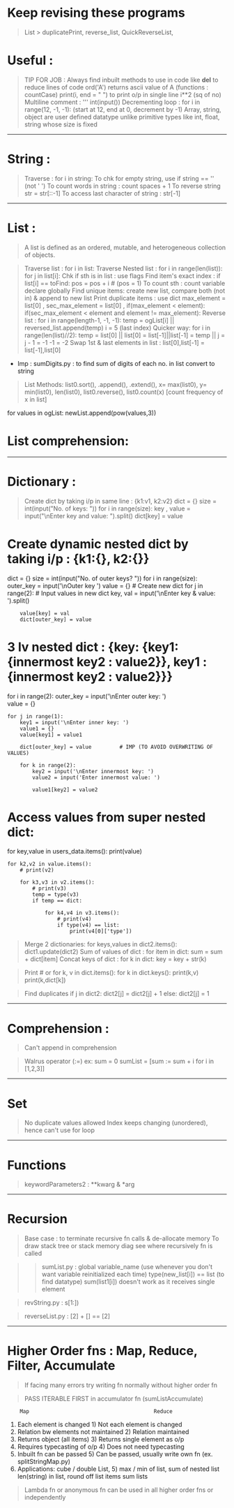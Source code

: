 # Keep revising these programs
> List > duplicatePrint, reverse_list, QuickReverseList, 
>

# Useful :
> TIP FOR JOB : Always find inbuilt methods to use in code like __del__ to reduce lines of code
> ord('A') returns ascii value of A  (functions : countCase)
> print(i, end = " ") to print o/p in single line 
> i**2 (sq of no)
> Multiline comment : '''
> int(input())
> Decrementing loop : for i in range(12, -1, -1): (start at 12, end at 0, decrement by -1)
> Array, string, object are user defined datatype unlike primitive types like int, float, string whose size is fixed
________________________________________________________________________________
# String : 
> Traverse : for i in string:
> To chk for empty string, use if string == '' (not ' ')
> To count words in string : count spaces + 1
> To reverse string str = str[::-1]
> To access last character of string : str[-1]
________________________________________________________________________________
# List :
> A list is defined as an ordered, mutable, and heterogeneous collection of objects.

> Traverse list : for i in list:
> Traverse Nested list : for i in range(len(list)): for j in list[i]:
> Chk if sth is in list : use flags
> Find item's exact index : if list[i] == toFind: pos = pos + i  # (pos = 1)
> To count sth : count variable declare globally
> Find unique items: create new list, compare both (not in) & append to new list
> Print duplicate items : use dict
> max_element = list[0] , sec_max_element = list[0] , 
if(max_element < element): 
if(sec_max_element < element and element != max_element):
> Reverse list : for i in range(length-1, -1, -1): temp = ogList[i] || reversed_list.append(temp)
                                                          i = 5 (last index)
> Quicker way: for i in range(len(list)//2): temp = list[0] || list[0] = list[-1]||list[-1] = temp || j = j - 1 = -1 -1 = -2
> Swap 1st & last elements in list : list[0],list[-1] = list[-1],list[0]
+ Imp : sumDigits.py : to find sum of digits of each no. in list convert to string 

> List Methods: 
list0.sort(), .append(), .extend(), x= max(list0), y= min(list0), len(list0),
list0.reverse(), list0.count(x) [count frequency of x in list]

for values in ogList:
    newList.append(pow(values,3))

# List comprehension:

________________________________________________________________________________
# Dictionary : 

> Create dict by taking i/p in same line : {k1:v1, k2:v2}
dict = {} 
size = int(input("No. of keys: "))
for i in range(size): 
    key , value = input("\nEnter key and value: ").split()
    dict[key] = value

# Create dynamic nested dict by taking i/p : {k1:{}, k2:{}}
dict = {}
size = int(input("No. of outer keys? "))
for i in range(size):
    outer_key = input('\nOuter key ')
    value = {}                          # Create new dict
    for j in range(2):                  # Input values in new dict
        key, val = input('\nEnter key & value: ').split()
    
        value[key] = val
        dict[outer_key] = value

# 3 lv nested dict : {key: {key1:{innermost key2 : value2}}, key1 : {innermost key2 : value2}}}

for i in range(2):
    outer_key = input('\nEnter outer key: ')  
    value = {}

    for j in range(1):  
        key1 = input('\nEnter inner key: ')  
        value1 = {}
        value[key1] = value1              

        dict[outer_key] = value         # IMP (TO AVOID OVERWRITING OF VALUES)  

        for k in range(2):
            key2 = input('\nEnter innermost key: ')  
            value2 = input('Enter innermost value: ')

            value1[key2] = value2

# Access values from super nested dict: 
for key,value in users_data.items():
    print(value)
    
    for k2,v2 in value.items():
        # print(v2)
        
        for k3,v3 in v2.items():
            # print(v3)
            temp = type(v3)      
            if temp == dict:
                
                for k4,v4 in v3.items():
                    # print(v4)
                    if type(v4) == list:
                        print(v4[0]['type'])

> Merge 2 dictionaries: for keys,values in dict2.items(): dict1.update(dict2)
> Sum of values of dict : for item in dict: sum = sum + dict[item]
> Concat keys of dict : for k in dict: key = key + str(k)

> Print                                 # or 
for k, v in dict.items():               for k in dict.keys():
    print(k,v)                              print(k,dict[k])

> Find duplicates
if j in dict2:
        dict2[j] = dict2[j] + 1
    else:
        dict2[j] = 1

_______________________________________________________________________________
# Comprehension : 
> Can't append in comprehension

> Walrus operator (:=)
ex:
sum = 0
sumList = [sum := sum + i for i in [1,2,3]]
________________________________________________________________________________
# Set
> No duplicate values allowed
> Index keeps changing (unordered), hence can't use for loop
________________________________________________________________________________
# Functions
> keywordParameters2 :
**kwarg & *arg
________________________________________________________________________________
# Recursion
> Base case : to terminate recursive fn calls & de-allocate memory 
> To draw stack tree or stack memory diag see where recursively fn is called

>> sumList.py : 
> global variable_name (use whenever you don't want variable reinitialized each time)
> type(new_list[i]) == list  (to find datatype)
> sum(list1[i]) doesn't work as it receives single element

> revString.py : 
s[1:]) 

> reverseList.py : 
[2] + [] == [2] 
________________________________________________________________________________
# Higher Order fns : Map, Reduce, Filter, Accumulate

> If facing many errors try writing fn normally without higher order fn

> PASS ITERABLE FIRST in accumulator fn (sumListAccumulate)

        Map                                        Reduce
1) Each element is changed                  1) Not each element is changed
2) Relation bw elements not maintained      2) Relation maintained
3) Returns object (all items)               3) Returns single element as o/p
4) Requires typecasting of o/p              4) Does not need typecasting
5) Inbuilt fn can be passed                 5) Can be passed, usually write own fn
(ex. splitStringMap.py)
5) Applications: cube / double List,        5) max / min of list, sum of nested list
len(string) in list, round off list items
sum lists

> Lambda fn or anonymous fn can be used in all higher order fns or independently